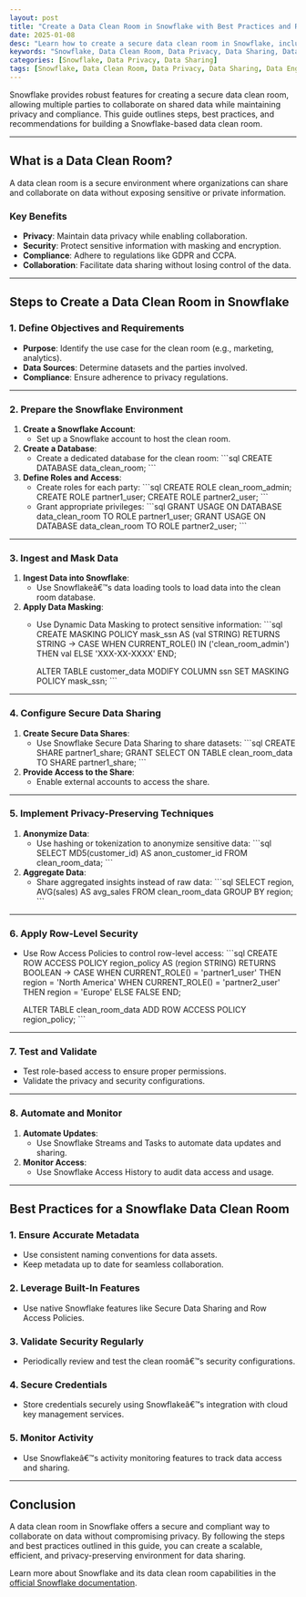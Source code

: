 ```yaml
---
layout: post
title: "Create a Data Clean Room in Snowflake with Best Practices and Recommendations"
date: 2025-01-08
desc: "Learn how to create a secure data clean room in Snowflake, including best practices and recommendations for collaborative and privacy-compliant data sharing."
keywords: "Snowflake, Data Clean Room, Data Privacy, Data Sharing, Data Collaboration, Data Engineering"
categories: [Snowflake, Data Privacy, Data Sharing]
tags: [Snowflake, Data Clean Room, Data Privacy, Data Sharing, Data Engineering]
---
```


Snowflake provides robust features for creating a secure data clean room, allowing multiple parties to collaborate on shared data while maintaining privacy and compliance. This guide outlines steps, best practices, and recommendations for building a Snowflake-based data clean room.

---

## What is a Data Clean Room?

A data clean room is a secure environment where organizations can share and collaborate on data without exposing sensitive or private information. 

### **Key Benefits**
- **Privacy**: Maintain data privacy while enabling collaboration.
- **Security**: Protect sensitive information with masking and encryption.
- **Compliance**: Adhere to regulations like GDPR and CCPA.
- **Collaboration**: Facilitate data sharing without losing control of the data.

---

## Steps to Create a Data Clean Room in Snowflake

### 1. **Define Objectives and Requirements**

- **Purpose**: Identify the use case for the clean room (e.g., marketing, analytics).
- **Data Sources**: Determine datasets and the parties involved.
- **Compliance**: Ensure adherence to privacy regulations.

---

### 2. **Prepare the Snowflake Environment**

1. **Create a Snowflake Account**:
   - Set up a Snowflake account to host the clean room.
2. **Create a Database**:
   - Create a dedicated database for the clean room:
     \`\`\`sql
     CREATE DATABASE data_clean_room;
     \`\`\`
3. **Define Roles and Access**:
   - Create roles for each party:
     \`\`\`sql
     CREATE ROLE clean_room_admin;
     CREATE ROLE partner1_user;
     CREATE ROLE partner2_user;
     \`\`\`
   - Grant appropriate privileges:
     \`\`\`sql
     GRANT USAGE ON DATABASE data_clean_room TO ROLE partner1_user;
     GRANT USAGE ON DATABASE data_clean_room TO ROLE partner2_user;
     \`\`\`

---

### 3. **Ingest and Mask Data**

1. **Ingest Data into Snowflake**:
   - Use Snowflakeâ€™s data loading tools to load data into the clean room database.
2. **Apply Data Masking**:
   - Use Dynamic Data Masking to protect sensitive information:
     \`\`\`sql
     CREATE MASKING POLICY mask_ssn AS 
     (val STRING) RETURNS STRING -> 
     CASE 
         WHEN CURRENT_ROLE() IN ('clean_room_admin') THEN val
         ELSE 'XXX-XX-XXXX'
     END;

     ALTER TABLE customer_data MODIFY COLUMN ssn SET MASKING POLICY mask_ssn;
     \`\`\`

---

### 4. **Configure Secure Data Sharing**

1. **Create Secure Data Shares**:
   - Use Snowflake Secure Data Sharing to share datasets:
     \`\`\`sql
     CREATE SHARE partner1_share;
     GRANT SELECT ON TABLE clean_room_data TO SHARE partner1_share;
     \`\`\`
2. **Provide Access to the Share**:
   - Enable external accounts to access the share.

---

### 5. **Implement Privacy-Preserving Techniques**

1. **Anonymize Data**:
   - Use hashing or tokenization to anonymize sensitive data:
     \`\`\`sql
     SELECT MD5(customer_id) AS anon_customer_id FROM clean_room_data;
     \`\`\`
2. **Aggregate Data**:
   - Share aggregated insights instead of raw data:
     \`\`\`sql
     SELECT region, AVG(sales) AS avg_sales FROM clean_room_data GROUP BY region;
     \`\`\`

---

### 6. **Apply Row-Level Security**

- Use Row Access Policies to control row-level access:
  \`\`\`sql
  CREATE ROW ACCESS POLICY region_policy 
  AS (region STRING) RETURNS BOOLEAN ->
  CASE 
      WHEN CURRENT_ROLE() = 'partner1_user' THEN region = 'North America'
      WHEN CURRENT_ROLE() = 'partner2_user' THEN region = 'Europe'
      ELSE FALSE
  END;

  ALTER TABLE clean_room_data ADD ROW ACCESS POLICY region_policy;
  \`\`\`

---

### 7. **Test and Validate**

- Test role-based access to ensure proper permissions.
- Validate the privacy and security configurations.

---

### 8. **Automate and Monitor**

1. **Automate Updates**:
   - Use Snowflake Streams and Tasks to automate data updates and sharing.
2. **Monitor Access**:
   - Use Snowflake Access History to audit data access and usage.

---

## Best Practices for a Snowflake Data Clean Room

### **1. Ensure Accurate Metadata**
- Use consistent naming conventions for data assets.
- Keep metadata up to date for seamless collaboration.

### **2. Leverage Built-In Features**
- Use native Snowflake features like Secure Data Sharing and Row Access Policies.

### **3. Validate Security Regularly**
- Periodically review and test the clean roomâ€™s security configurations.

### **4. Secure Credentials**
- Store credentials securely using Snowflakeâ€™s integration with cloud key management services.

### **5. Monitor Activity**
- Use Snowflakeâ€™s activity monitoring features to track data access and sharing.

---

## Conclusion

A data clean room in Snowflake offers a secure and compliant way to collaborate on data without compromising privacy. By following the steps and best practices outlined in this guide, you can create a scalable, efficient, and privacy-preserving environment for data sharing.

Learn more about Snowflake and its data clean room capabilities in the [official Snowflake documentation](https://docs.snowflake.com).
